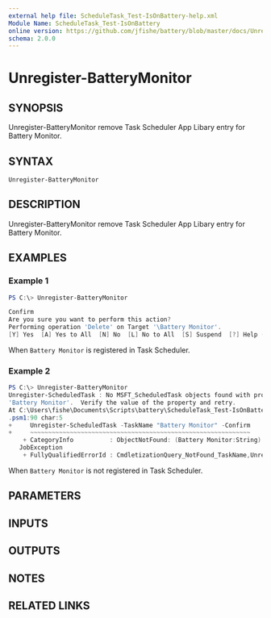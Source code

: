 ```yaml
---
external help file: ScheduleTask_Test-IsOnBattery-help.xml
Module Name: ScheduleTask_Test-IsOnBattery
online version: https://github.com/jfishe/battery/blob/master/docs/Unregister-BatteryMonitor.md
schema: 2.0.0
---
```


# Unregister-BatteryMonitor

## SYNOPSIS
Unregister-BatteryMonitor remove Task Scheduler App Libary entry for Battery
Monitor.

## SYNTAX

```
Unregister-BatteryMonitor
```

## DESCRIPTION
Unregister-BatteryMonitor remove Task Scheduler App Libary entry for Battery
Monitor.

## EXAMPLES

### Example 1
```Powershell
PS C:\> Unregister-BatteryMonitor

Confirm
Are you sure you want to perform this action?
Performing operation 'Delete' on Target '\Battery Monitor'.
[Y] Yes  [A] Yes to All  [N] No  [L] No to All  [S] Suspend  [?] Help (default is "Y"):
```

When `Battery Monitor` is registered in Task Scheduler.

### Example 2

```Powershell
PS C:\> Unregister-BatteryMonitor
Unregister-ScheduledTask : No MSFT_ScheduledTask objects found with property 'TaskName' equal to
'Battery Monitor'.  Verify the value of the property and retry.
At C:\Users\fishe\Documents\Scripts\battery\ScheduleTask_Test-IsOnBattery\ScheduleTask_Test-IsOnBattery
.psm1:90 char:5
+     Unregister-ScheduledTask -TaskName "Battery Monitor" -Confirm
+     ~~~~~~~~~~~~~~~~~~~~~~~~~~~~~~~~~~~~~~~~~~~~~~~~~~~~~~~~~~~~~
    + CategoryInfo          : ObjectNotFound: (Battery Monitor:String) [Unregister-ScheduledTask], Cim
   JobException
    + FullyQualifiedErrorId : CmdletizationQuery_NotFound_TaskName,Unregister-ScheduledTask
```

When `Battery Monitor` is not registered in Task Scheduler.

## PARAMETERS

## INPUTS

## OUTPUTS

## NOTES

## RELATED LINKS
